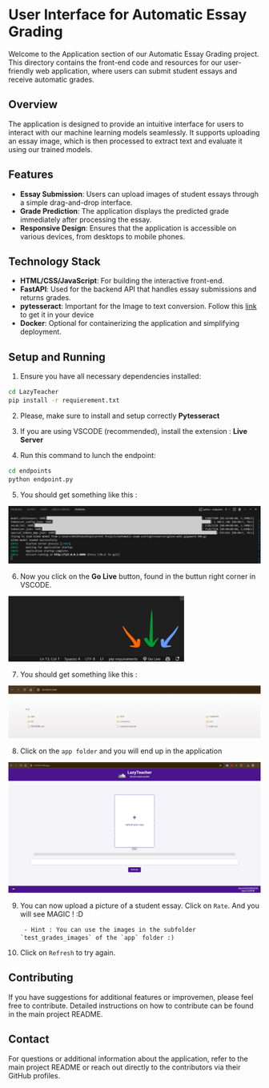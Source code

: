 # User Interface for Automatic Essay Grading

Welcome to the Application section of our Automatic Essay Grading project. This directory contains the front-end code and resources for our user-friendly web application, where users can submit student essays and receive automatic grades.

## Overview

The application is designed to provide an intuitive interface for users to interact with our machine learning models seamlessly. It supports uploading an essay image, which is then processed to extract text and evaluate it using our trained models.

## Features

- **Essay Submission**: Users can upload images of student essays through a simple drag-and-drop interface.
- **Grade Prediction**: The application displays the predicted grade immediately after processing the essay.
- **Responsive Design**: Ensures that the application is accessible on various devices, from desktops to mobile phones.

## Technology Stack

- **HTML/CSS/JavaScript**: For building the interactive front-end.
- **FastAPI**: Used for the backend API that handles essay submissions and returns grades.
- **pytesseract**: Important for the Image to text conversion. Follow this [link](https://tesseract-ocr.github.io/tessdoc/Compiling.html) to get it in your device
- **Docker**: Optional for containerizing the application and simplifying deployment.

## Setup and Running

1. Ensure you have all necessary dependencies installed:
```bash
cd LazyTeacher
pip install -r requierement.txt
```

2. Please, make sure to install and setup correctly **Pytesseract**

3. If you are using VSCODE (recommended), install the extension : **Live Server**

4. Run this command to lunch the endpoint:

```bash
cd endpoints
python endpoint.py
```

5. You should get something like this :

![API](./images/api.png)

6. Now you click on the **Go Live** button, found in the buttun right corner in VSCODE.

![Go Live](./images/go_live.png)

7. You should get something like this :

![Live Server](./images/go.png)

8. Click on the `app folder` and you will end up in the application

![Application](./images/site.png)

9. You can now upload a picture of a student essay. Click on `Rate`. And you will see MAGIC ! :D

        - Hint : You can use the images in the subfolder `test_grades_images` of the `app` folder :)

10. Click on `Refresh` to try again.

## Contributing

If you have suggestions for additional features or improvemen, please feel free to contribute. Detailed instructions on how to contribute can be found in the main project README.

## Contact

For questions or additional information about the application, refer to the main project README or reach out directly to the contributors via their GitHub profiles.


